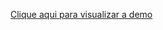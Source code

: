 <a href="https://emanuellyogg.github.io/projeto-curso-js-hora-do-dia/">Clique aqui para visualizar a demo</a>
